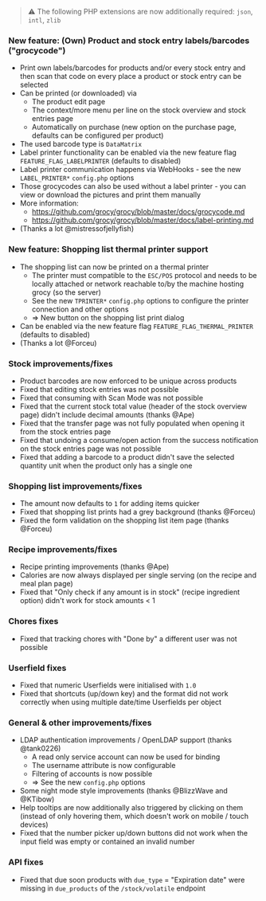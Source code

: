 > ⚠️ The following PHP extensions are now additionally required: `json`, `intl`, `zlib`

### New feature: (Own) Product and stock entry labels/barcodes ("grocycode")
- Print own labels/barcodes for products and/or every stock entry and then scan that code on every place a product or stock entry can be selected
- Can be printed (or downloaded) via
  - The product edit page
  - The context/more menu per line on the stock overview and stock entries page
  - Automatically on purchase (new option on the purchase page, defaults can be configured per product)
- The used barcode type is `DataMatrix`
- Label printer functionality can be enabled via the new feature flag `FEATURE_FLAG_LABELPRINTER` (defaults to disabled)
- Label printer communication happens via WebHooks - see the new `LABEL_PRINTER*` `config.php` options
- Those grocycodes can also be used without a label printer - you can view or download the pictures and print them manually
- More information:
  - https://github.com/grocy/grocy/blob/master/docs/grocycode.md
  - https://github.com/grocy/grocy/blob/master/docs/label-printing.md
- (Thanks a lot @mistressofjellyfish)

### New feature: Shopping list thermal printer support
- The shopping list can now be printed on a thermal printer
  - The printer must compatible to the `ESC/POS` protocol and needs to be locally attached or network reachable to/by the machine hosting grocy (so the server)
  - See the new `TPRINTER*` `config.php` options to configure the printer connection and other options
  - => New button on the shopping list print dialog
- Can be enabled via the new feature flag `FEATURE_FLAG_THERMAL_PRINTER` (defaults to disabled)
- (Thanks a lot @Forceu)

### Stock improvements/fixes
- Product barcodes are now enforced to be unique across products
- Fixed that editing stock entries was not possible
- Fixed that consuming with Scan Mode was not possible
- Fixed that the current stock total value (header of the stock overview page) didn't include decimal amounts (thanks @Ape)
- Fixed that the transfer page was not fully populated when opening it from the stock entries page
- Fixed that undoing a consume/open action from the success notification on the stock entries page was not possible
- Fixed that adding a barcode to a product didn't save the selected quantity unit when the product only has a single one

### Shopping list improvements/fixes
- The amount now defaults to `1` for adding items quicker
- Fixed that shopping list prints had a grey background (thanks @Forceu)
- Fixed the form validation on the shopping list item page (thanks @Forceu)

### Recipe improvements/fixes
- Recipe printing improvements (thanks @Ape)
- Calories are now always displayed per single serving (on the recipe and meal plan page)
- Fixed that "Only check if any amount is in stock" (recipe ingredient option) didn't work for stock amounts < 1

### Chores fixes
- Fixed that tracking chores with "Done by" a different user was not possible

### Userfield fixes
- Fixed that numeric Userfields were initialised with `1.0`
- Fixed that shortcuts (up/down key) and the format did not work correctly when using multiple date/time Userfields per object

### General & other improvements/fixes
- LDAP authentication improvements / OpenLDAP support (thanks @tank0226)
  - A read only service account can now be used for binding
  - The username attribute is now configurable
  - Filtering of accounts is now possible
  - => See the new `config.php` options
- Some night mode style improvements (thanks @BlizzWave and @KTibow)
- Help tooltips are now additionally also triggered by clicking on them (instead of only hovering them, which doesn't work on mobile / touch devices)
- Fixed that the number picker up/down buttons did not work when the input field was empty or contained an invalid number

### API fixes
- Fixed that due soon products with `due_type` = "Expiration date" were missing in `due_products` of the `/stock/volatile` endpoint
